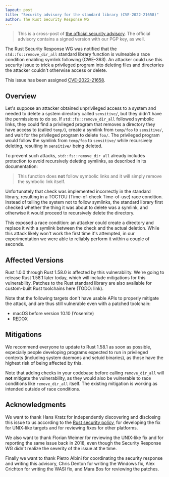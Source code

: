```yaml
---
layout: post
title: "Security advisory for the standard library (CVE-2022-21658)"
author: The Rust Security Response WG
---
```


> This is a cross-post of [the official security advisory][advisory]. The
> official advisory contains a signed version with our PGP key, as well.

[advisory]: https://groups.google.com/g/rustlang-security-announcements/c/R1fZFDhnJVQ

The Rust Security Response WG was notified that the `std::fs::remove_dir_all`
standard library function is vulneable a race condition enabling symlink
following (CWE-363). An attacker could use this security issue to trick a
privileged program into deleting files and directories the attacker couldn't
otherwise access or delete.

This issue has been assigned [CVE-2022-21658][1].

## Overview

Let's suppose an attacker obtained unprivileged access to a system and needed
to delete a system directory called `sensitive/`, but they didn't have the
permissions to do so. If `std::fs::remove_dir_all` followed symbolic links,
they could find a privileged program that removes a directory they have access
to (called `temp/`), create a symlink from `temp/foo` to `sensitive/`, and wait
for the privileged program to delete `foo/`. The privileged program would
follow the symlink from `temp/foo` to `sensitive/` while recursively deleting,
resulting in `sensitive/` being deleted.

To prevent such attacks, `std::fs::remove_dir_all` already includes protection
to avoid recursively deleting symlinks, as described in its documentation:

> This function does **not** follow symbolic links and it will simply remove
> the symbolic link itself.

Unfortunately that check was implemented incorrectly in the standard library,
resulting in a TOCTOU (Time-of-check Time-of-use) race condition. Instead of
telling the system not to follow symlinks, the standard library first checked
whether the thing it was about to delete was a symlink, and otherwise it would
proceed to recursively delete the directory.

This exposed a race condition: an attacker could create a directory and replace
it with a symlink between the check and the actual deletion. While this attack
likely won't work the first time it's attempted, in our experimentation we were
able to reliably perform it within a couple of seconds.

## Affected Versions

Rust 1.0.0 through Rust 1.58.0 is affected by this vulnerability. We're going
to release Rust 1.58.1 later today, which will include mitigations for this
vulnerability. Patches to the Rust standard library are also available for
custom-built Rust toolchains here (TODO: link).

Note that the following targets don't have usable APIs to properly mitigate the
attack, and are thus still vulnerable even with a patched toolchain:

* macOS before version 10.10 (Yosemite)
* REDOX

## Mitigations

We recommend everyone to update to Rust 1.58.1 as soon as possible, especially
people developing programs expected to run in privileged contexts (including
system daemons and setuid binaries), as those have the highest risk of being
affected by this.

Note that adding checks in your codebase before calling `remove_dir_all` will
**not** mitigate the vulnerability, as they would also be vulnerable to race
conditions like `remove_dir_all` itself. The existing mitigation is working as
intended outside of race conditions.

## Acknowledgments

We want to thank Hans Kratz for independently discovering and disclosing this
issue to us according to the [Rust security policy][2], for developing the fix
for UNIX-like targets and for reviewing fixes for other platforms.

We also want to thank Florian Weimer for reviewing the UNIX-like fix and for
reporting the same issue back in 2018, even though the Security Response WG
didn't realize the severity of the issue at the time.

Finally we want to thank Pietro Albini for coordinating the security response
and writing this advisory, Chris Denton for writing the Windows fix, Alex
Crichton for writing the WASI fix, and Mara Bos for reviewing the patches.

[1]: https://www.cve.org/CVERecord?id=CVE-2022-21658
[2]: https://www.rust-lang.org/policies/security
